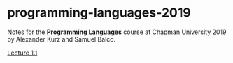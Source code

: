 # programming-languages-2019

Notes for the **Programming Languages** course at Chapman University 2019 by Alexander Kurz and Samuel Balco.

[Lecture 1.1](https://github.com/alexhkurz/programming-languages-2019/blob/master/lecture-1.1.md)

